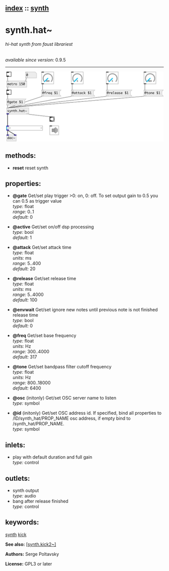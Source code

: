 [index](index.html) :: [synth](category_synth.html)
---

# synth.hat~

###### hi-hat synth from faust librariest

*available since version:* 0.9.5

---




[![example](../examples/img/synth.hat~.jpg)](../examples/pd/synth.hat~.pd)





## methods:

* **reset**
reset synth<br>




## properties:

* **@gate** 
Get/set play trigger &gt;0: on, 0: off. To set output gain to 0.5 you can 0.5 as trigger
value<br>
_type:_ float<br>
_range:_ 0..1<br>
_default:_ 0<br>

* **@active** 
Get/set on/off dsp processing<br>
_type:_ bool<br>
_default:_ 1<br>

* **@attack** 
Get/set attack time<br>
_type:_ float<br>
_units:_ ms<br>
_range:_ 5..400<br>
_default:_ 20<br>

* **@release** 
Get/set release time<br>
_type:_ float<br>
_units:_ ms<br>
_range:_ 5..4000<br>
_default:_ 100<br>

* **@envwait** 
Get/set ignore new notes until previous note is not finished release time<br>
_type:_ bool<br>
_default:_ 0<br>

* **@freq** 
Get/set base frequency<br>
_type:_ float<br>
_units:_ Hz<br>
_range:_ 300..4000<br>
_default:_ 317<br>

* **@tone** 
Get/set bandpass filter cutoff frequency<br>
_type:_ float<br>
_units:_ Hz<br>
_range:_ 800..18000<br>
_default:_ 6400<br>

* **@osc** (initonly)
Get/set OSC server name to listen<br>
_type:_ symbol<br>

* **@id** (initonly)
Get/set OSC address id. If specified, bind all properties to /ID/synth_hat/PROP_NAME
osc address, if empty bind to /synth_hat/PROP_NAME.<br>
_type:_ symbol<br>



## inlets:

* play with default duration and full gain<br>
_type:_ control



## outlets:

* synth output<br>
_type:_ audio
* bang after release finished<br>
_type:_ control



## keywords:

[synth](keywords/synth.html)
[kick](keywords/kick.html)



**See also:**
[\[synth.kick2~\]](synth.kick2~.html)




**Authors:** Serge Poltavsky




**License:** GPL3 or later





